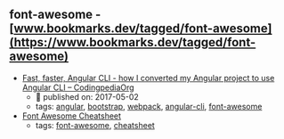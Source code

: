 font-awesome - [www.bookmarks.dev/tagged/font-awesome](https://www.bookmarks.dev/tagged/font-awesome)
---
* [Fast, faster, Angular CLI - how I converted my Angular project to use Angular CLI – CodingpediaOrg](http://www.codingpedia.org/ama/fast-faster-angular-cli-how-i-converted-my-angular-project-to-use-angular-cli)
    * :calendar: published on: 2017-05-02
    * tags: [angular](../tagged/angular.md), [bootstrap](../tagged/bootstrap.md), [webpack](../tagged/webpack.md), [angular-cli](../tagged/angular-cli.md), [font-awesome](../tagged/font-awesome.md)
* [Font Awesome Cheatsheet](http://fontawesome.io/cheatsheet/)
    * tags: [font-awesome](../tagged/font-awesome.md), [cheatsheet](../tagged/cheatsheet.md)

